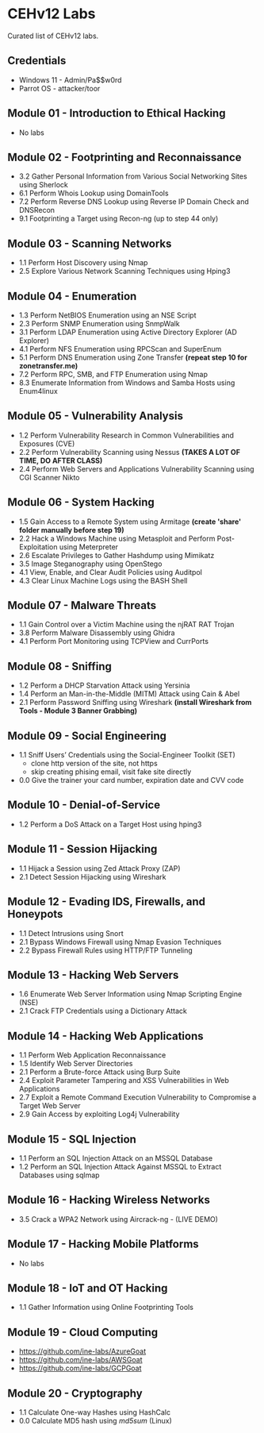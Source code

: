 # CEHv12 Labs 

Curated list of CEHv12 labs.

## Credentials
* Windows 11 - Admin/Pa$$w0rd
* Parrot OS - attacker/toor

## Module 01 - Introduction to Ethical Hacking

* No labs

## Module 02 - Footprinting and Reconnaissance

* 3.2 Gather Personal Information from Various Social Networking Sites using Sherlock
* 6.1 Perform Whois Lookup using DomainTools
* 7.2 Perform Reverse DNS Lookup using Reverse IP Domain Check and DNSRecon
* 9.1 Footprinting a Target using Recon-ng (up to step 44 only)

## Module 03 - Scanning Networks

* 1.1 Perform Host Discovery using Nmap
* 2.5 Explore Various Network Scanning Techniques using Hping3

## Module 04 - Enumeration

* 1.3 Perform NetBIOS Enumeration using an NSE Script
* 2.3 Perform SNMP Enumeration using SnmpWalk 
* 3.1 Perform LDAP Enumeration using Active Directory Explorer (AD Explorer)
* 4.1 Perform NFS Enumeration using RPCScan and SuperEnum
* 5.1 Perform DNS Enumeration using Zone Transfer **(repeat step 10 for zonetransfer.me)**
* 7.2 Perform RPC, SMB, and FTP Enumeration using Nmap
* 8.3 Enumerate Information from Windows and Samba Hosts using Enum4linux

## Module 05 - Vulnerability Analysis

* 1.2 Perform Vulnerability Research in Common Vulnerabilities and Exposures (CVE)
* 2.2 Perform Vulnerability Scanning using Nessus **(TAKES A LOT OF TIME, DO AFTER CLASS)**
* 2.4 Perform Web Servers and Applications Vulnerability Scanning using CGI Scanner Nikto

## Module 06 - System Hacking

* 1.5 Gain Access to a Remote System using Armitage **(create 'share' folder manually before step 19)**
* 2.2 Hack a Windows Machine using Metasploit and Perform Post-Exploitation using Meterpreter
* 2.6 Escalate Privileges to Gather Hashdump using Mimikatz
* 3.5 Image Steganography using OpenStego
* 4.1 View, Enable, and Clear Audit Policies using Auditpol
* 4.3 Clear Linux Machine Logs using the BASH Shell

## Module 07 - Malware Threats

* 1.1 Gain Control over a Victim Machine using the njRAT RAT Trojan
* 3.8 Perform Malware Disassembly using Ghidra 
* 4.1 Perform Port Monitoring using TCPView and CurrPorts

## Module 08 - Sniffing

* 1.2 Perform a DHCP Starvation Attack using Yersinia 
* 1.4 Perform an Man-in-the-Middle (MITM) Attack using Cain & Abel
* 2.1 Perform Password Sniffing using Wireshark **(install Wireshark from Tools - Module 3 Banner Grabbing)**

## Module 09 - Social Engineering

* 1.1 Sniff Users’ Credentials using the Social-Engineer Toolkit (SET)
  * clone http version of the site, not https
  * skip creating phising email, visit fake site directly
* 0.0 Give the trainer your card number, expiration date and CVV code

## Module 10 - Denial-of-Service

* 1.2 Perform a DoS Attack on a Target Host using hping3

## Module 11 - Session Hijacking

* 1.1 Hijack a Session using Zed Attack Proxy (ZAP)
* 2.1 Detect Session Hijacking using Wireshark 

## Module 12 - Evading IDS, Firewalls, and Honeypots

* 1.1 Detect Intrusions using Snort
* 2.1 Bypass Windows Firewall using Nmap Evasion Techniques
* 2.2 Bypass Firewall Rules using HTTP/FTP Tunneling

## Module 13 - Hacking Web Servers

* 1.6 Enumerate Web Server Information using Nmap Scripting Engine (NSE)
* 2.1 Crack FTP Credentials using a Dictionary Attack

## Module 14 - Hacking Web Applications

* 1.1 Perform Web Application Reconnaissance
* 1.5 Identify Web Server Directories
* 2.1 Perform a Brute-force Attack using Burp Suite
* 2.4 Exploit Parameter Tampering and XSS Vulnerabilities in Web Applications
* 2.7 Exploit a Remote Command Execution Vulnerability to Compromise a Target Web Server
* 2.9 Gain Access by exploiting Log4j Vulnerability 

## Module 15 - SQL Injection

* 1.1 Perform an SQL Injection Attack on an MSSQL Database
* 1.2 Perform an SQL Injection Attack Against MSSQL to Extract Databases using sqlmap

## Module 16 - Hacking Wireless Networks

* 3.5 Crack a WPA2 Network using Aircrack-ng - (LIVE DEMO)

## Module 17 - Hacking Mobile Platforms

* No labs

## Module 18 - IoT and OT Hacking

* 1.1 Gather Information using Online Footprinting Tools

## Module 19 - Cloud Computing

* https://github.com/ine-labs/AzureGoat
* https://github.com/ine-labs/AWSGoat
* https://github.com/ine-labs/GCPGoat

## Module 20 - Cryptography

* 1.1 Calculate One-way Hashes using HashCalc
* 0.0 Calculate MD5 hash using *md5sum* (Linux)
